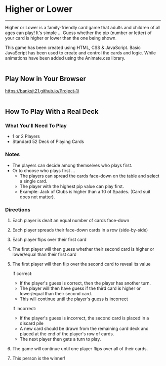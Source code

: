 # Higher or Lower
___

Higher or Lower is a family-friendly card game that adults and children of all ages can play!
It's simple ... Guess whether the pip (number or letter) of your card is higher or lower than the one being shown.

This game has been created using HTML, CSS & JavaScript. Basic JavaScript has been used to create and control the cards and logic. While animations have been added using the Animate.css library.
<br><br>

## Play Now in Your Browser
https://banksjt21.github.io/Project-1/
<br><br>

## How To Play With a Real Deck
### What You'll Need To Play
- 1 or 2 Players
- Standard 52 Deck of Playing Cards


### Notes
- The players can decide among themselves who plays first.
- Or to choose who plays first ...
    - The players can spread the cards face-down on the table and select a single card.
    - The player with the highest pip value can play first.
    - Example: Jack of Clubs is higher than a 10 of Spades. (Card suit does not matter).


### Directions
1. Each player is dealt an equal number of cards face-down
2. Each player spreads their face-down cards in a row (side-by-side)
3. Each player flips over their first card
4. The first player will then guess whether their second card is higher or lower/equal than their first card
5. The first player will then flip over the second card to reveal its value

    If correct:
    - If the player's guess is correct, then the player has another turn.
    - The player will then have guess if the third card is higher or lower/equal than their second card.
    - This will continue until the player's guess is incorrect

    If incorrect:
    - If the player's guess is incorrect, the second card is placed in a discard pile
    - A new card should be drawn from the remaining card deck and placed at the end of the player's row of cards.
    - The next player then gets a turn to play.

6. The game will continue until one player flips over all of their cards.
7. This person is the winner!